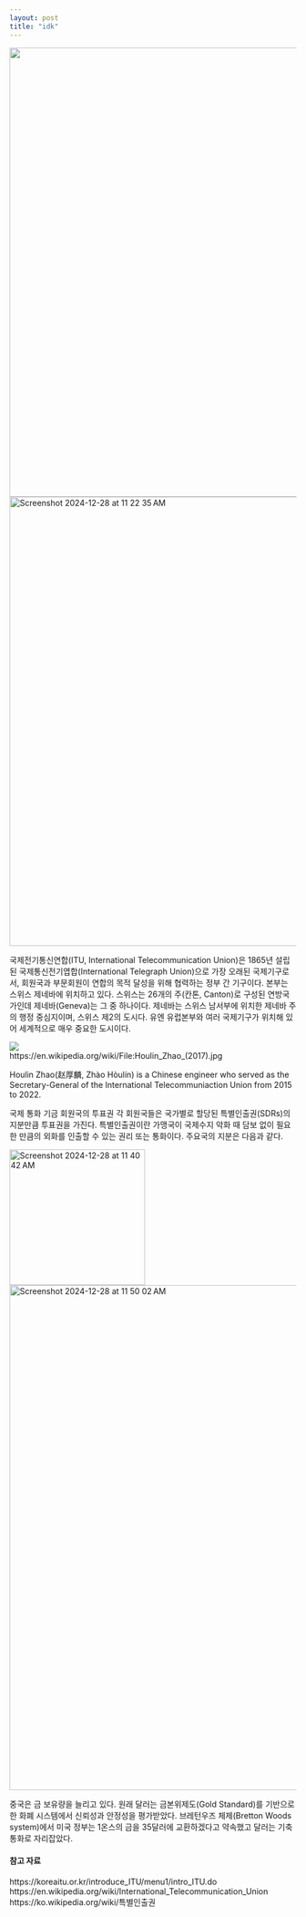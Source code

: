 ```yaml
---
layout: post
title: "idk"
---
```


<div class="img">

  <img width="788" src="https://github.com/user-attachments/assets/6d05c75b-14aa-4c51-beba-7ab8ef9a9763">
  
</div>

<div class="img">

   <img width="788" alt="Screenshot 2024-12-28 at 11 22 35 AM" src="https://github.com/user-attachments/assets/a93970cc-5660-4a26-b618-7db1239d660b" />
  
</div>


국제전기통신연합(ITU, International Telecommunication Union)은 1865년 설립된 국제통신전기엽합(International Telegraph Union)으로 가장 오래된 국제기구로서, 
회원국과 부문회원이 연합의 목적 달성을 위해 협력하는 정부 간 기구이다. 본부는 스위스 제네바에 위치하고 있다. 스위스는 26개의 주(칸톤, Canton)로 구성된 연방국가인데 제네바(Geneva)는 그 중 하나이다. 제네바는 스위스 남서부에 위치한 제네바 주의 행정 중심지이며, 스위스 제2의 도시다. 
유엔 유럽본부와 여러 국제기구가 위치해 있어 세계적으로 매우 중요한 도시이다. 


<div class="img">

  <img scale="0.7" src="https://github.com/user-attachments/assets/aee22a44-b017-4af6-84c7-8c267c663a4c">
  
</div>
https://en.wikipedia.org/wiki/File:Houlin_Zhao_(2017).jpg

Houlin Zhao(赵厚麟, Zhào Hòulín) is a Chinese engineer who served as the Secretary-General of the International Telecommuniaction Union from 2015 to 2022.


국제 통화 기금 회원국의 투표권
각 회원국들은 국가별로 할당된 특별인출권(SDRs)의 지분만큼 투표권을 가진다. 특별인출권이란 가맹국이 국제수지 악화 때 담보 없이 필요한 만큼의 외화를 인출할 수 있는 권리 또는 통화이다.
주요국의 지분은 다음과 같다.

<img width="238" alt="Screenshot 2024-12-28 at 11 40 42 AM" src="https://github.com/user-attachments/assets/ff61f1f9-b1cc-42f8-b895-5b63c478138c" />



<div class="img">

  <img width="886" alt="Screenshot 2024-12-28 at 11 50 02 AM" src="https://github.com/user-attachments/assets/c6f0c943-2c10-47eb-85e9-74b4a6488409" />
  
</div>

중국은 금 보유량을 늘리고 있다. 원래 달러는 금본위제도(Gold Standard)를 기반으로 한 화폐 시스템에서 신뢰성과 안정성을 평가받았다.
브레턴우즈 체제(Bretton Woods system)에서 미국 정부는 1온스의 금을 35달러에 교환하겠다고 약속했고 달러는 기축통화로 자리잡았다.  




<h4> 참고 자료 </h4>
https://koreaitu.or.kr/introduce_ITU/menu1/intro_ITU.do
https://en.wikipedia.org/wiki/International_Telecommunication_Union
https://ko.wikipedia.org/wiki/특별인출권



